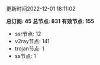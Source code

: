 更新时间2022-12-01 18:11:02

**总订阅: 45**
**总节点: 831**
**有效节点: 155**
- ssr节点: 12
- v2ray节点: 141
- trojan节点: 1
- ss节点: 1
